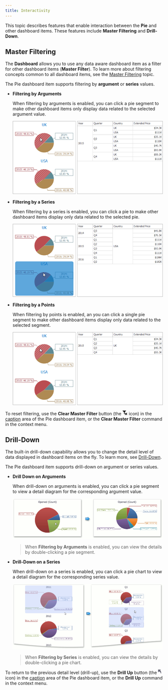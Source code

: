 ```yaml
---
title: Interactivity
---
```

This topic describes features that enable interaction between the **Pie** and other dashboard items. These features include **Master Filtering** and **Drill-Down**.

## Master Filtering
The **Dashboard** allows you to use any data aware dashboard item as a filter for other dashboard items (**Master Filter**). To learn more about filtering concepts common to all dashboard items, see the [Master Filtering](../../../../../dashboard-for-desktop/articles/dashboard-viewer/data-presentation/master-filtering.md) topic.

The Pie dashboard item supports filtering by **argument** or **series** values.
* **Filtering by Arguments**
	
	When filtering by arguments is enabled, you can click a pie segment to make other dashboard items only display data related to the selected argument value.
	
	![Anim_Pies_MasterFilterByArguments](../../../../images/Img19911.png)
* **Filtering by a Series**
	
	When filtering by a series is enabled, you can click a pie to make other dashboard items display only data related to the selected pie.
	
	![Anim_Pies_MasterFilterBySeries](../../../../images/Img19912.png)
* **Filtering by a Points**
	
	When filtering by points is enabled, an you can click a single pie segment to make other dashboard items display only data related to the selected segment.
	
	![Pies_MasterFilterByPoints](../../../../images/Img120502.png)

To reset filtering, use the **Clear Master Filter** button (the ![DataShaping_Interactivity_ClearSelection](../../../../images/Img19686.png) icon) in the [caption](../../../../../dashboard-for-desktop/articles/dashboard-viewer/data-presentation/dashboard-layout.md) area of the Pie dashboard item, or the **Clear Master Filter** command in the context menu.

## Drill-Down
The built-in drill-down capability allows you to change the detail level of data displayed in dashboard items on the fly. To learn more, see [Drill-Down](../../../../../dashboard-for-desktop/articles/dashboard-viewer/data-presentation/drill-down.md).

The Pie dashboard item supports drill-down on argument or series values.
* **Drill Down on Arguments**
	
	When drill-down on arguments is enabled, you can click a pie segment to view a detail diagram for the corresponding argument value.
	
	![Anim_Pies_DrillDownOnArguments](../../../../images/Img19909.png)
	
	> When **Filtering by Arguments** is enabled, you can view the details by double-clicking a pie segment.
* **Drill-Down on a Series**
	
	When drill-down on a series is enabled, you can click a pie chart to view a detail diagram for the corresponding series value.
	
	![Anim_Pies_DrillDownOnSeries](../../../../images/Img19910.png)
	
	> When **Filtering by Series** is enabled, you can view the details by double-clicking a pie chart.

To return to the previous detail level (drill-up), use the **Drill Up** button (the ![DrillDown_DrillUpArrow](../../../../images/Img18627.png) icon) in the [caption](../../../../../dashboard-for-desktop/articles/dashboard-viewer/data-presentation/dashboard-layout.md) area of the Pie dashboard item, or the **Drill Up** command in the context menu.